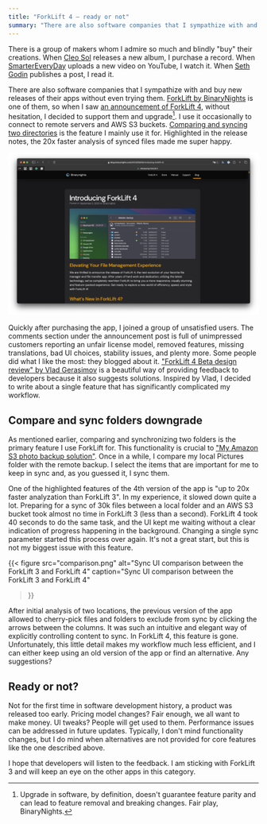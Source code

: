 ```yaml
---
title: "ForkLift 4 — ready or not"
summary: "There are also software companies that I sympathize with and buy new releases of their apps without even trying them. Typically, I don’t mind functionality changes, but I do mind when alternatives are not provided for such core features, as the one described above."
---
```


There is a group of makers whom I admire so much and blindly "buy" their creations. When [Cleo Sol](https://cleo-sol.com) releases a new album, I purchase a record. When [SmarterEveryDay](https://www.youtube.com/@smartereveryday) uploads a new video on YouTube, I watch it. When [Seth Godin](https://seths.blog) publishes a post, I read it.

There are also software companies that I sympathize with and buy new releases of their apps without even trying them. [ForkLift by BinaryNights](https://binarynights.com) is one of them, so when I saw [an announcement of ForkLift 4](https://blog.binarynights.com/2023/09/05/introducing-forklift-4/), without hesitation, I decided to support them and upgrade[^1]. I use it occasionally to connect to remote servers and AWS S3 buckets. [Comparing and syncing two directories](https://binarynights.com/manual#sync) is the feature I mainly use it for. Highlighted in the release notes, the 20x faster analysis of synced files made me super happy.

[^1]: Upgrade in software, by definition, doesn't guarantee feature parity and can lead to feature removal and breaking changes. Fair play, BinaryNights.

![Screenshot of BinaryNights' blog post introducing ForkLift 4.](introducing-forkLift-4.png)

Quickly after purchasing the app, I joined a group of unsatisfied users. The comments section under the announcement post is full of unimpressed customers reporting an unfair license model, removed features, missing translations, bad UI choices, stability issues, and plenty more. Some people did what I like the most: they blogged about it. ["ForkLift 4 Beta design review" by Vlad Gerasimov](https://vlad.studio/blog-post/forklift-4-design-review) is a beautiful way of providing feedback to developers because it also suggests solutions. Inspired by Vlad, I decided to write about a single feature that has significantly complicated my workflow.

## Compare and sync folders downgrade

As mentioned earlier, comparing and synchronizing two folders is the primary feature I use ForkLift for. This functionality is crucial to ["My Amazon S3 photo backup solution"](https://pawelgrzybek.com/my-amazon-s3-photo-backup-solution/). Once in a while, I compare my local Pictures folder with the remote backup. I select the items that are important for me to keep in sync and, as you guessed it, I sync them.

One of the highlighted features of the 4th version of the app is "up to 20x faster analyzation than ForkLift 3". In my experience, it slowed down quite a lot. Preparing for a sync of 30k files between a local folder and an AWS S3 bucket took almost no time in ForkLift 3 (less than a second). ForkLift 4 took 40 seconds to do the same task, and the UI kept me waiting without a clear indication of progress happening in the background. Changing a single sync parameter started this process over again. It's not a great start, but this is not my biggest issue with this feature.

{{< figure
  src="comparison.png"
  alt="Sync UI comparison between the ForkLift 3 and ForkLift 4"
  caption="Sync UI comparison between the ForkLift 3 and ForkLift 4"
>}}

After initial analysis of two locations, the previous version of the app allowed to cherry-pick files and folders to exclude from sync by clicking the arrows between the columns. It was such an intuitive and elegant way of explicitly controlling content to sync. In ForkLift 4, this feature is gone. Unfortunately, this little detail makes my workflow much less efficient, and I can either keep using an old version of the app or find an alternative. Any suggestions?

## Ready or not?

Not for the first time in software development history, a product was released too early. Pricing model changes? Fair enough, we all want to make money. UI tweaks? People will get used to them. Performance issues can be addressed in future updates. Typically, I don't mind functionality changes, but I do mind when alternatives are not provided for core features like the one described above.

I hope that developers will listen to the feedback. I am sticking with ForkLift 3 and will keep an eye on the other apps in this category.

